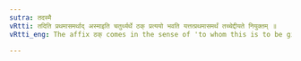 ```yaml
---
sutra: तदस्मै
vRtti: तदिति प्रथमासमर्थाद् अस्माइति चतुर्थ्यर्थे ठक् प्रत्ययो भवति यत्तत्प्रथमासमर्थं तच्चेद्दीयते नियुक्तम् ॥
vRtti_eng: The affix ठक् comes in the sense of 'to whom this is to be given right fully', after a word expressing the thing to be given, in the first (_tad_) case in construction, the force of the affix being that of a dative (_asmai_).

---
```

